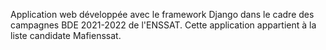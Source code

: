 Application web développée avec le framework Django dans le cadre des campagnes BDE 2021-2022 de l'ENSSAT.
Cette application appartient à la liste candidate Mafienssat.
